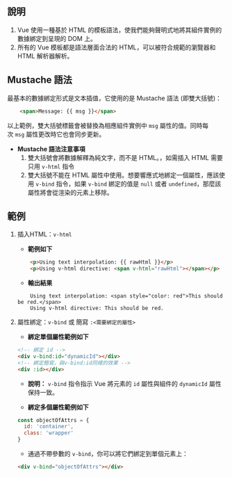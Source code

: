 ## 說明
1. Vue 使用一種基於 HTML 的模板語法，使我們能夠聲明式地將其組件實例的數據綁定到呈現的 DOM 上。
2. 所有的 Vue 模板都是語法層面合法的 HTML，可以被符合規範的瀏覽器和 HTML 解析器解析。


## Mustache 語法
最基本的數據綁定形式是文本插值，它使用的是 Mustache 語法 (即雙大括號)：

```html
	<span>Message: {{ msg }}</span>
```

以上範例，雙大括號標籤會被替換為相應組件實例中 `msg` 屬性的值。同時每次 `msg` 屬性更改時它也會同步更新。

- **Mustache 語法注意事項**
	1. 雙大括號會將數據解釋為純文字，而不是 HTML。，如需插入 HTML  需要只用 `v-html` 指令
	2. 雙大括號不能在 HTML 屬性中使用。想要響應式地綁定一個屬性，應該使用 `v-bind` 指令，如果 `v-bind` 綁定的值是 `null` 或者 `undefined`，那麼該屬性將會從渲染的元素上移除。

## 範例

1. 插入HTML：`v-html`	

	- **範例如下**	

	```html
		<p>Using text interpolation: {{ rawHtml }}</p>
		<p>Using v-html directive: <span v-html="rawHtml"></span></p>
	```
		
	- **輸出結果**
			
	```
		Using text interpolation: <span style="color: red">This should be red.</span>
		Using v-html directive: This should be red.
	```

2. 屬性綁定：`v-bind` 或 簡寫 `:<需要綁定的屬性>`

	- **綁定單個屬性範例如下**	
		
	```html
	<!-- 綁定 id -->
	<div v-bind:id="dynamicId"></div>
	<!-- 綁定簡寫，與v-bind:id同樣的效果 -->
	<div :id></div>
	```

	- **說明：** `v-bind` 指令指示 Vue 將元素的 `id` 屬性與組件的 `dynamicId` 屬性保持一致。

	- **綁定多個屬性範例如下**	
	```javascript
	const objectOfAttrs = {
	  id: 'container',
	  class: 'wrapper'
	}
	```
		
	- 通過不帶參數的 `v-bind`，你可以將它們綁定到單個元素上：

	```html
	<div v-bind="objectOfAttrs"></div>
	```